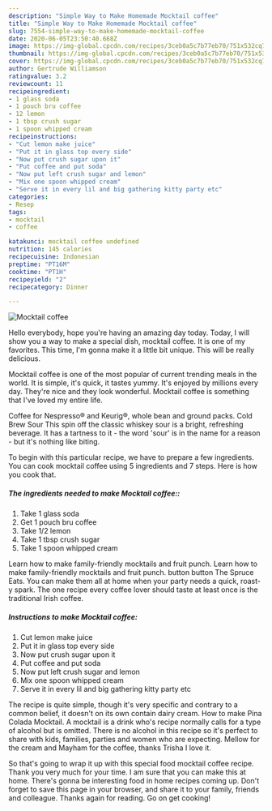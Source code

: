 ```yaml
---
description: "Simple Way to Make Homemade Mocktail coffee"
title: "Simple Way to Make Homemade Mocktail coffee"
slug: 7554-simple-way-to-make-homemade-mocktail-coffee
date: 2020-06-05T23:50:40.668Z
image: https://img-global.cpcdn.com/recipes/3ceb0a5c7b77eb70/751x532cq70/mocktail-coffee-recipe-main-photo.jpg
thumbnail: https://img-global.cpcdn.com/recipes/3ceb0a5c7b77eb70/751x532cq70/mocktail-coffee-recipe-main-photo.jpg
cover: https://img-global.cpcdn.com/recipes/3ceb0a5c7b77eb70/751x532cq70/mocktail-coffee-recipe-main-photo.jpg
author: Gertrude Williamson
ratingvalue: 3.2
reviewcount: 11
recipeingredient:
- 1 glass soda
- 1 pouch bru coffee
- 12 lemon
- 1 tbsp crush sugar
- 1 spoon whipped cream
recipeinstructions:
- "Cut lemon make juice"
- "Put it in glass top every side"
- "Now put crush sugar upon it"
- "Put coffee and put soda"
- "Now put left crush sugar and lemon"
- "Mix one spoon whipped cream"
- "Serve it in every lil and big gathering kitty party etc"
categories:
- Resep
tags:
- mocktail
- coffee

katakunci: mocktail coffee undefined
nutrition: 145 calories
recipecuisine: Indonesian
preptime: "PT16M"
cooktime: "PT1H"
recipeyield: "2"
recipecategory: Dinner

---
```



![Mocktail coffee](https://img-global.cpcdn.com/recipes/3ceb0a5c7b77eb70/751x532cq70/mocktail-coffee-recipe-main-photo.jpg)

Hello everybody, hope you're having an amazing day today. Today, I will show you a way to make a special dish, mocktail coffee. It is one of my favorites. This time, I'm gonna make it a little bit unique. This will be really delicious.

Mocktail coffee is one of the most popular of current trending meals in the world. It is simple, it's quick, it tastes yummy. It's enjoyed by millions every day. They're nice and they look wonderful. Mocktail coffee is something that I've loved my entire life.

Coffee for Nespresso® and Keurig®, whole bean and ground packs. Cold Brew Sour This spin off the classic whiskey sour is a bright, refreshing beverage. It has a tartness to it - the word &#39;sour&#39; is in the name for a reason - but it&#39;s nothing like biting.


To begin with this particular recipe, we have to prepare a few ingredients. You can cook mocktail coffee using 5 ingredients and 7 steps. Here is how you cook that.

##### The ingredients needed to make Mocktail coffee::

1. Take 1 glass soda
1. Get 1 pouch bru coffee
1. Take 1/2 lemon
1. Take 1 tbsp crush sugar
1. Take 1 spoon whipped cream


Learn how to make family-friendly mocktails and fruit punch. Learn how to make family-friendly mocktails and fruit punch. button button The Spruce Eats. You can make them all at home when your party needs a quick, roast-y spark. The one recipe every coffee lover should taste at least once is the traditional Irish coffee. 

##### Instructions to make Mocktail coffee:

1. Cut lemon make juice
1. Put it in glass top every side
1. Now put crush sugar upon it
1. Put coffee and put soda
1. Now put left crush sugar and lemon
1. Mix one spoon whipped cream
1. Serve it in every lil and big gathering kitty party etc


The recipe is quite simple, though it&#39;s very specific and contrary to a common belief, it doesn&#39;t on its own contain dairy cream. How to make Pina Colada Mocktail. A mocktail is a drink who&#39;s recipe normally calls for a type of alcohol but is omitted. There is no alcohol in this recipe so it&#39;s perfect to share with kids, families, parties and women who are expecting. Mellow for the cream and Mayham for the coffee, thanks Trisha I love it. 

So that's going to wrap it up with this special food mocktail coffee recipe. Thank you very much for your time. I am sure that you can make this at home. There's gonna be interesting food in home recipes coming up. Don't forget to save this page in your browser, and share it to your family, friends and colleague. Thanks again for reading. Go on get cooking!
